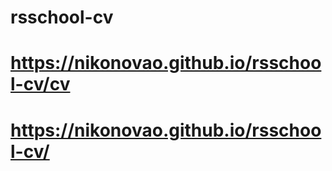 # rsschool-cv
# https://nikonovao.github.io/rsschool-cv/cv
# https://nikonovao.github.io/rsschool-cv/
